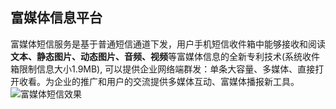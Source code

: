 ## 富媒体信息平台<br>
富媒体短信服务是基于普通短信通道下发，用户手机短信收件箱中能够接收和阅读**文本、静态图片、动态图片、音频、视频**等富媒体信息的全新专利技术(系统收件箱限制信息大小1.9MB), 可以提供企业网络端群发：单条大容量、多媒体、直接打开收看。为企业的推广和用户的交流提供多媒体互动、富媒体播报新工具。<br>
![富媒体短信效果](../../../../image/RichMedia-Message/rms-001.png)<br><br>